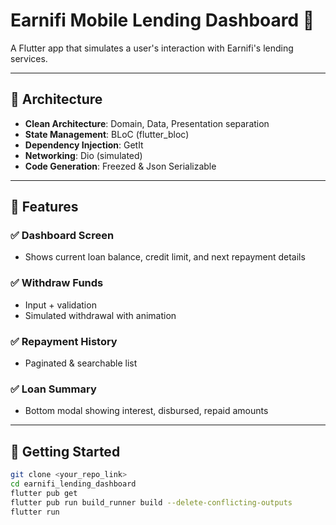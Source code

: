 # Earnifi Mobile Lending Dashboard 📱

A Flutter app that simulates a user's interaction with Earnifi's lending services.

---

## 🧱 Architecture

- **Clean Architecture**: Domain, Data, Presentation separation
- **State Management**: BLoC (flutter_bloc)
- **Dependency Injection**: GetIt
- **Networking**: Dio (simulated)
- **Code Generation**: Freezed & Json Serializable

---

## 📱 Features

### ✅ Dashboard Screen
- Shows current loan balance, credit limit, and next repayment details

### ✅ Withdraw Funds
- Input + validation
- Simulated withdrawal with animation

### ✅ Repayment History
- Paginated & searchable list

### ✅ Loan Summary
- Bottom modal showing interest, disbursed, repaid amounts

---

## 🚀 Getting Started

```bash
git clone <your_repo_link>
cd earnifi_lending_dashboard
flutter pub get
flutter pub run build_runner build --delete-conflicting-outputs
flutter run
